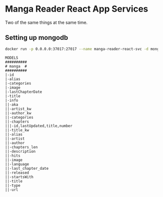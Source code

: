 # Manga Reader React App Services

Two of the same things at the same time.

## Setting up mongodb

```sh
docker run -p 0.0.0.0:37017:27017 --name manga-reader-react-svc -d mongo:4.2.6
```

```ascii
MODELS
##########
# manga  #
##########
|-id
|-alias
|-categories
|-image
|-lastChapterDate
|-title
|-info
||-aka
||-artist_kw
||-author_kw
||-categories
||-chapters
|||-id,lastUpdated,title,number
||-title_kw
||-alias
||-artist
||-author
||-chapters_len
||-description
||-hits
||-image
||-language
||-last_chapter_date
||-released
||-startsWith
||-title
||-type
||-url
```
